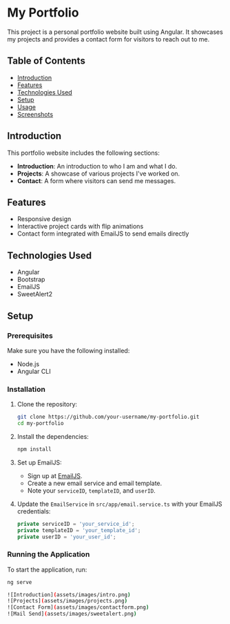 # My Portfolio

This project is a personal portfolio website built using Angular. It showcases my projects and provides a contact form for visitors to reach out to me.

## Table of Contents
- [Introduction](#introduction)
- [Features](#features)
- [Technologies Used](#technologies-used)
- [Setup](#setup)
- [Usage](#usage)
- [Screenshots](#screenshots)

## Introduction

This portfolio website includes the following sections:
- **Introduction**: An introduction to who I am and what I do.
- **Projects**: A showcase of various projects I've worked on.
- **Contact**: A form where visitors can send me messages.

## Features

- Responsive design
- Interactive project cards with flip animations
- Contact form integrated with EmailJS to send emails directly

## Technologies Used

- Angular
- Bootstrap
- EmailJS
- SweetAlert2

## Setup

### Prerequisites

Make sure you have the following installed:
- Node.js
- Angular CLI

### Installation

1. Clone the repository:
    ```bash
    git clone https://github.com/your-username/my-portfolio.git
    cd my-portfolio
    ```

2. Install the dependencies:
    ```bash
    npm install
    ```

3. Set up EmailJS:
    - Sign up at [EmailJS](https://www.emailjs.com/).
    - Create a new email service and email template.
    - Note your `serviceID`, `templateID`, and `userID`.

4. Update the `EmailService` in `src/app/email.service.ts` with your EmailJS credentials:
    ```typescript
    private serviceID = 'your_service_id';
    private templateID = 'your_template_id';
    private userID = 'your_user_id';
    ```

### Running the Application

To start the application, run:
```bash
ng serve

![Introduction](assets/images/intro.png)
![Projects](assets/images/projects.png)
![Contact Form](assets/images/contactform.png)
![Mail Send](assets/images/sweetalert.png)
